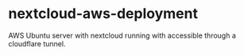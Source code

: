 # nextcloud-aws-deployment
AWS Ubuntu server with nextcloud running with accessible through a cloudflare tunnel.
